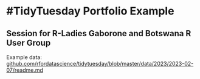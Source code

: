 # #TidyTuesday Portfolio Example

## Session for R-Ladies Gaborone and Botswana R User Group

Example data: [github.com/rfordatascience/tidytuesday/blob/master/data/2023/2023-02-07/readme.md](https://github.com/rfordatascience/tidytuesday/blob/master/data/2023/2023-02-07/readme.md)